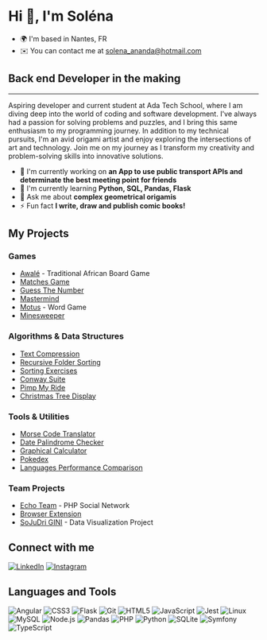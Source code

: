 # Hi 👋, I'm Soléna

* 🌍  I'm based in Nantes, FR
* ✉️  You can contact me at [solena_ananda@hotmail.com](mailto:solena_ananda@hotmail.com)

## Back end Developer in the making
  
-------------------------------- 

Aspiring developer and current student at Ada Tech School, where I am diving deep into the world of coding and software development. I've always had a passion for solving problems and puzzles, and I bring this same enthusiasm to my programming journey. In addition to my technical pursuits, I'm an avid origami artist and enjoy exploring the intersections of art and technology. Join me on my journey as I transform my creativity and problem-solving skills into innovative solutions.

* 🔭 I'm currently working on **an App to use public transport APIs and determinate the best meeting point for friends**
* 🌱 I'm currently learning **Python, SQL, Pandas, Flask**
* 💬 Ask me about **complex geometrical origamis**
* ⚡ Fun fact **I write, draw and publish comic books!**

## My Projects

### Games
* [Awalé](https://github.com/solena8/awale) - Traditional African Board Game
* [Matches Game](https://github.com/solena8/matches_game)
* [Guess The Number](https://github.com/solena8/guess_the_number_game)
* [Mastermind](https://github.com/solena8/mastermind)
* [Motus](https://github.com/solena8/motus) - Word Game
* [Minesweeper](https://github.com/solena8/demineur)

### Algorithms & Data Structures
* [Text Compression](https://github.com/solena8/text_compression)
* [Recursive Folder Sorting](https://github.com/solena8/recursive_folder_sorting)
* [Sorting Exercises](https://github.com/solena8/sorting_exercize)
* [Conway Suite](https://github.com/solena8/conway_suite)
* [Pimp My Ride](https://github.com/solena8/pimp_my_ride)
* [Christmas Tree Display](https://github.com/solena8/sapinDisplay)

### Tools & Utilities
* [Morse Code Translator](https://github.com/solena8/morse_code_translator)
* [Date Palindrome Checker](https://github.com/solena8/datePalindromeChecker)
* [Graphical Calculator](https://github.com/solena8/calculatrice_graphique)
* [Pokedex](https://github.com/solena8/pokedex)
* [Languages Performance Comparison](https://github.com/solena8/compare_languages_performances)

### Team Projects
* [Echo Team](https://github.com/solena8/projet-collectif-reseau-social-php-echoteam) - PHP Social Network
* [Browser Extension](https://github.com/solena8/projet-extension-navigateur-team)
* [SoJuDri GINI](https://github.com/solena8/SoJuDri_GINI_dataviz_project) - Data Visualization Project

## Connect with me

[![LinkedIn](https://img.shields.io/badge/LinkedIn-0077B5?style=for-the-badge&logo=linkedin&logoColor=white)](https://linkedin.com/in/solenatoussaint)
[![Instagram](https://img.shields.io/badge/Instagram-E4405F?style=for-the-badge&logo=instagram&logoColor=white)](https://instagram.com/solena.wandering.art)

## Languages and Tools

![Angular](https://img.shields.io/badge/Angular-DD0031?style=for-the-badge&logo=angular&logoColor=white)
![CSS3](https://img.shields.io/badge/CSS3-1572B6?style=for-the-badge&logo=css3&logoColor=white)
![Flask](https://img.shields.io/badge/Flask-000000?style=for-the-badge&logo=flask&logoColor=white)
![Git](https://img.shields.io/badge/Git-F05032?style=for-the-badge&logo=git&logoColor=white)
![HTML5](https://img.shields.io/badge/HTML5-E34F26?style=for-the-badge&logo=html5&logoColor=white)
![JavaScript](https://img.shields.io/badge/JavaScript-F7DF1E?style=for-the-badge&logo=javascript&logoColor=black)
![Jest](https://img.shields.io/badge/Jest-C21325?style=for-the-badge&logo=jest&logoColor=white)
![Linux](https://img.shields.io/badge/Linux-FCC624?style=for-the-badge&logo=linux&logoColor=black)
![MySQL](https://img.shields.io/badge/MySQL-4479A1?style=for-the-badge&logo=mysql&logoColor=white)
![Node.js](https://img.shields.io/badge/Node.js-339933?style=for-the-badge&logo=nodedotjs&logoColor=white)
![Pandas](https://img.shields.io/badge/Pandas-150458?style=for-the-badge&logo=pandas&logoColor=white)
![PHP](https://img.shields.io/badge/PHP-777BB4?style=for-the-badge&logo=php&logoColor=white)
![Python](https://img.shields.io/badge/Python-3776AB?style=for-the-badge&logo=python&logoColor=white)
![SQLite](https://img.shields.io/badge/SQLite-003B57?style=for-the-badge&logo=sqlite&logoColor=white)
![Symfony](https://img.shields.io/badge/Symfony-000000?style=for-the-badge&logo=symfony&logoColor=white)
![TypeScript](https://img.shields.io/badge/TypeScript-3178C6?style=for-the-badge&logo=typescript&logoColor=white)

